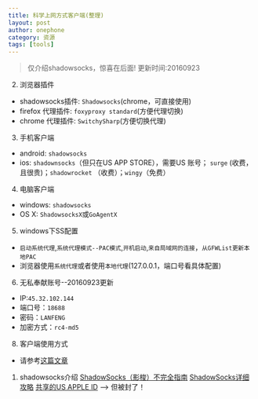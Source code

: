 ```yaml
---
title: 科学上网方式客户端(整理)
layout: post
author: onephone
category: 资源
tags: [tools]
---
```


> 仅介绍shadowsocks，惊喜在后面! 更新时间:20160923


2. 浏览器插件
- shadowsocks插件: `Shadowsocks`(chrome，可直接使用)
- firefox 代理插件: `foxyproxy standard`(方便代理切换)
- chrome 代理插件: `SwitchySharp`(方便切换代理)

3. 手机客户端
- android: `shadowsocks`
- ios: `shadownsocks`（但只在US APP STORE），需要US 账号； `surge` (收费，且很贵)；`shadowrocket` （收费）；`wingy`（免费）

4. 电脑客户端
- windows: `shadowsocks`
- OS X: `ShadowsocksX`或`GoAgentX`

5. windows下SS配置
- `启动系统代理`,`系统代理模式--PAC模式`,`开机启动`,`来自局域网的连接`，`从GFWList更新本地PAC`
- 浏览器使用`系统代理`或者使用`本地代理`(127.0.0.1，端口号看具体配置)

6. 无私奉献账号--20160923更新
- IP:`45.32.102.144`
- 端口号：`18688`
- 密码：`LANFENG`
- 加密方式：`rc4-md5`

8. 客户端使用方式
- 请参考[这篇文章](http://codeshold.com/2016/09/ss_manual.html)

1. shadowsocks介绍
[ShadowSocks（影梭）不完全指南][1]
[ShadowSocks详细攻略][2]
[共享的US APPLE ID][3] --> 但被封了！


  [1]: http://www.auooo.com/2015/06/26/shadowsocks%ef%bc%88%e5%bd%b1%e6%a2%ad%ef%bc%89%e4%b8%8d%e5%ae%8c%e5%85%a8%e6%8c%87%e5%8d%97/#comment-1745
  [2]: http://dvel.cc/shadowsocks-proxifier-fuck-gfw/
  [3]: http://dvel.cc/share-usa-apple-id/
